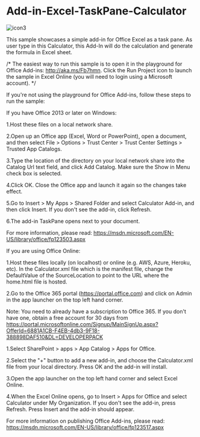 # Add-in-Excel-TaskPane-Calculator

![icon3](https://cloud.githubusercontent.com/assets/13442590/9670410/4762bd32-5241-11e5-89a8-ce0f1ce583dd.png)

This sample showcases a simple add-in for Office Excel as a task pane. As user type in this Calculator, this Add-In will do the calculation and generate the formula in Excel sheet.

/* The easiest way to run this sample is to open it in the playground for Office Add-ins: http://aka.ms/Fb7hmn. Click the Run Project icon to launch the sample in Excel Online (you will need to login using a Microsoft account). */


If you're not using the playground for Office Add-ins, follow these steps to run the sample:

If you have Office 2013 or later on Windows:

1.Host these files on a local network share.


2.Open up an Office app (Excel, Word or PowerPoint), open a document, and then select File > Options > Trust Center > Trust Center Settings > Trusted App Catalogs.


3.Type the location of the directory on your local network share into the Catalog Url text field, and click Add Catalog. Make sure the Show in Menu check box is selected.


4.Click OK. Close the Office app and launch it again so the changes take effect.


5.Go to Insert > My Apps > Shared Folder and select Calculator Add-in, and then click Insert. If you don't see the add-in, click Refresh.


6.The add-in TaskPane opens next to your document.


For more information, please read: https://msdn.microsoft.com/EN-US/library/office/fp123503.aspx


If you are using Office Online:

1.Host these files locally (on localhost) or online (e.g. AWS, Azure, Heroku, etc). In the Calculator.xml file which is the manifest file, change the DefaultValue of the SourceLocation to point to the URL where the home.html file is hosted.


2.Go to the Office 365 portal (https://portal.office.com) and click on Admin in the app launcher on the top left hand corner.


Note: You need to already have a subscription to Office 365. If you don't have one, obtain a free account for 30 days from https://portal.microsoftonline.com/Signup/MainSignUp.aspx?OfferId=6881A1CB-F4EB-4db3-9F18-388898DAF510&DL=DEVELOPERPACK

1.Select SharePoint > apps > App Catalog > Apps for Office.


2.Select the "+" button to add a new add-in, and choose the Calculator.xml file from your local directory. Press OK and the add-in will install.


3.Open the app launcher on the top left hand corner and select Excel Online.


4.When the Excel Online opens, go to Insert > Apps for Office and select Calculator under My Organization. If you don't see the add-in, press Refresh. Press Insert and the add-in should appear.


For more information on publishing Office Add-ins, please read: https://msdn.microsoft.com/EN-US/library/office/fp123517.aspx
